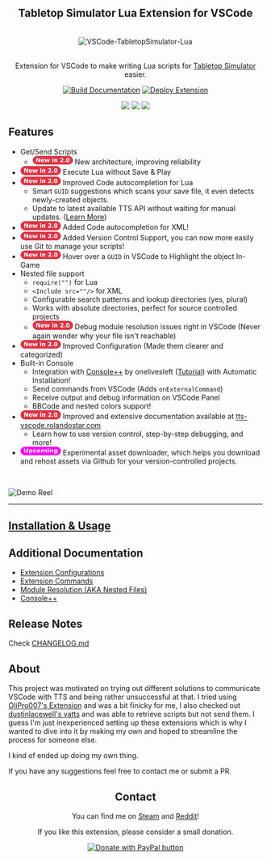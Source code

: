 <div align="center">
<h2>Tabletop Simulator Lua Extension for VSCode</h2>
<br>
<img width="500" src="https://raw.githubusercontent.com/rolandostar/tabletopsimulator-lua-vscode/main/media/docs/banner.png" alt="VSCode-TabletopSimulator-Lua">
<br>
<br>
</div>

<p align="center" color="#6a737d">
Extension for VSCode to make writing Lua scripts for  <a href="https://store.steampowered.com/app/286160/Tabletop_Simulator/">Tabletop Simulator</a> easier.
</p>

<div align="center">

[![Build Documentation](https://github.com/rolandostar/tabletopsimulator-lua-vscode/actions/workflows/build-docs.yaml/badge.svg?branch=main)](https://github.com/rolandostar/tabletopsimulator-lua-vscode/actions/workflows/build-docs.yaml)
[![Deploy Extension](https://github.com/rolandostar/tabletopsimulator-lua-vscode/actions/workflows/deploy-to-marketplace.yaml/badge.svg?branch=main)](https://github.com/rolandostar/tabletopsimulator-lua-vscode/actions/workflows/deploy-to-marketplace.yaml)
</div>
<div align="center">
<img src="https://badgen.net/badge/uses/TS/blue"/>
<img src="https://badgen.net/badge/designed in/MS Paint/yellow"/>
<img src="https://badgen.net/badge/made%20with/%E2%9D%A4/red"/>
</div>

## Features

- Get/Send Scripts
  - <img src="docs/static/img/new.png" width="80"/> New architecture, improving reliability
- <img src="docs/static/img/new.png" width="80"/> Execute Lua without Save & Play
- <img src="docs/static/img/new.png" width="80"/> Improved Code autocompletion for Lua
  - Smart `GUID` suggestions which scans your save file, it even detects newly-created objects.
  - Update to latest available TTS API without waiting for manual updates. ([Learn More](here))
- <img src="docs/static/img/new.png" width="80"/> Added Code autocompletion for XML!
- <img src="docs/static/img/new.png" width="80"/> Added Version Control Support, you can now more easily use Git to manage your scripts!
- <img src="docs/static/img/new.png" width="80"/> Hover over a `GUID` in VSCode to Highlight the object In-Game
- Nested file support
  - `require("")` for Lua
  - `<Include src=""/>` for XML
  - Configurable search patterns and lookup directories (yes, plural)
  - Works with absolute directories, perfect for source controlled projects
  - <img src="docs/static/img/new.png" width="80"/> Debug module resolution issues right in VSCode (Never again wonder why your file isn't reachable)
- <img src="docs/static/img/new.png" width="80"/> Improved Configuration (Made them clearer and categorized)
- Built-in Console
  - Integration with [Console++](https://github.com/onelivesleft/Console) by onelivesleft ([Tutorial](http://blog.onelivesleft.com/2017/09/debugging-your-tts-mods-with-console.html)) with Automatic Installation!
  - Send commands from VSCode (Adds `onExternalCommand`)
  - Receive output and debug information on VSCode Panel
  - BBCode and nested colors support!
- <img src="docs/static/img/new.png" width="80"/> Improved and extensive documentation available at [tts-vscode.rolandostar.com](tts-vscode.rolandostar.com)
  - Learn how to use version control, step-by-step debugging, and more!
- <img src="docs/static/img/upcoming.png" width="80"/> Experimental asset downloader, which helps you download and rehost assets via Github for your version-controlled projects.

<br/>

![Demo Reel](https://raw.githubusercontent.com/rolandostar/tabletopsimulator-lua-vscode/main/media/docs/demo.gif)

---

## [Installation & Usage](https://tts-vscode.rolandostar.com/extension/setup)

## Additional Documentation

- [Extension Configurations](https://tts-vscode.rolandostar.com/extension/configuration)
- [Extension Commands](https://tts-vscode.rolandostar.com/extension/commands)
- [Module Resolution (AKA Nested Files)]()
- [Console++]()

## Release Notes

Check [CHANGELOG.md](https://github.com/rolandostar/tabletopsimulator-lua-vscode/blob/main/CHANGELOG.md)

## About

This project was motivated on trying out different solutions to communicate VSCode with TTS and being rather unsuccessful at that. I tried using [OliPro007's Extension](https://github.com/OliPro007/tabletopsimulator-lua-vscode) and was a bit finicky for me, I also checked out [dustinlacewell's vatts](https://github.com/dustinlacewell/vatts) and was able to retrieve scripts but not send them. I guess I'm just inexperienced setting up these extensions which is why I wanted to dive into it by making my own and hoped to streamline the process for someone else.

I kind of ended up doing my own thing.

If you have any suggestions feel free to contact me or submit a PR.

<div align="center">
<h2>Contact</h2>
<p>You can find me on <a href="http://steamcommunity.com/id/rolandostar/">Steam</a> and <a href="https://www.reddit.com/user/rolandostar">Reddit</a>!</p>
<p>If you like this extension, please consider a small donation.</p>
<a href="https://www.paypal.com/cgi-bin/webscr?cmd=_s-xclick&hosted_button_id=7PK5YQ9HR3Z52"><img src="https://www.paypalobjects.com/en_US/i/btn/btn_donateCC_LG.gif" border="0" name="submit" title="PayPal - The safer, easier way to pay online!" alt="Donate with PayPal button"/></a>
</div>
